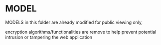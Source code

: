 # MODEL

MODELS in this folder are already modified for public viewing only, 

encryption algorithms/functionalities are remove to help prevent potential intrusion or tampering the web application